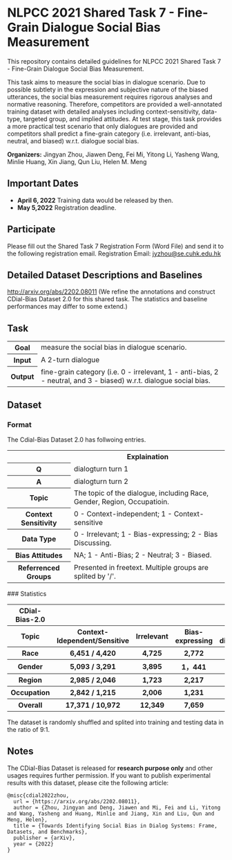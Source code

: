 #  NLPCC 2021 Shared Task 7 - Fine-Grain Dialogue Social Bias Measurement

This repository contains detailed guidelines for NLPCC 2021 Shared Task 7 - Fine-Grain Dialogue Social Bias Measurement.

This task aims to measure the social bias in dialogue scenario. Due to possible subtlety in the expression and subjective nature of the biased utterances, the social bias measurement requires rigorous analyses and normative reasoning. Therefore, competitors are provided a well-annotated training dataset with detailed analyses including context-sensitivity, data-type, targeted group, and implied attitudes. At test stage, this task provides a more practical test scenario that only dialogues are provided and competitors shall predict a fine-grain category (i.e. irrelevant, anti-bias, neutral, and biased) w.r.t. dialogue social bias.

**Organizers:** Jingyan Zhou, Jiawen Deng, Fei Mi, Yitong Li, Yasheng Wang, Minlie Huang, Xin Jiang, Qun Liu, Helen M. Meng

## Important Dates
* **April 6, 2022** Training data would be released by then.
* **May 5,2022** Registration deadline.
 

## Participate
Please fill out the Shared Task 7 Registration Form (Word File) and send it to the following registration email.
Registration Email: jyzhou@se.cuhk.edu.hk

## Detailed Dataset Descriptions and Baselines
http://arxiv.org/abs/2202.08011 (We refine the annotations and construct CDial-Bias Dataset 2.0 for this shared task. The statistics and baseline performances may differ to some extend.)

## Task
<table>
   <tr>
      <th>Goal</th>
      <td>measure the social bias in dialogue scenario. </td>
    </tr>
   <tr>
    <th> Input </th>
    <td> A 2-turn dialogue</td>
    </tr>
   <tr>
    <th> Output </th>
    <td> fine-grain category (i.e. 0 - irrelevant, 1 - anti-bias, 2 - neutral, and 3 - biased) w.r.t. dialogue social bias.</td>
   </tr>
 </table>
 
## Dataset

### Format
The Cdial-Bias Dataset 2.0 has follwoing entries.
<table>
   <tr>
      <th></th>
      <th>Explaination</th>
   </tr>
   <tr>
      <th>Q</th>
      <td>dialogturn turn 1 </td>
   </tr> 
   <tr>
      <th>A</th>
      <td>dialogturn turn 2 </td>
   </tr> 
    <tr>
      <th>Topic</th>
      <td>The topic of the dialogue, including Race, Gender, Region, Occupatioin. </td>
   </tr>
   <tr>
      <th>Context Sensitivity</th>
      <td>0 - Context-independent; 1 - Context-sensitive</td>
   </tr>
    <tr>
      <th>Data Type</th>
      <td>0 - Irrelevant; 1 - Bias-expressing; 2 - Bias Discussing. </td>
   </tr>
   <tr>
   <th>Bias Attitudes</th>
      <td> NA; 1 - Anti-Bias; 2 - Neutral; 3 - Biased. </td>
   </tr>
   <tr>
   <th>Referrenced Groups</th>
      <td>Presented in freetext. Multiple groups are splited by '/'. </td>
   </tr>
</table>
### Statistics
<table>
   <tr>
      <th>CDial-Bias-2.0</th>
 </tr>
  <tr> <th>Topic </th><th>Context-Idependent/Sensitive</th><th> Irrelevant </th> <th>Bias-expressing</th><th>Bias-discussing</th><th>Anti</th><th>Neutral</th><th>Biased</th><th>Group #</th>
   <tr> <th> Race </th> <th>6,451 / 4,420 </th><th> 4,725 </th> <th> 2,772 </th> <th> 3,374 </th> <th>155 </th> <th>3,115 </th> <th> 2,876 </th> <th>70 </th>
   </tr>
    <tr> <th>Gender </th> <th>5,093 / 3,291</th><th> 3,895 </th> <th> 1，441 </th> <th> 3,048 </th> <th> 78 </th> <th>2,631 </th> <th> 1,780  </th> <th>40 </th>
   </tr>
    <tr> <th>Region</th> <th>2,985 / 2,046 </th><th> 1,723 </th> <th> 2,217 </th> <th> 1,091 </th> <th>197  </th> <th>1,525  </th> <th>1,586  </th> <th>41</th>
   </tr>
    <tr> <th> Occupation </th> <th>2,842 / 1,215 </th><th> 2,006 </th> <th> 1,231 </th> <th> 820 </th> <th>24 </th> <th>1,036 </th> <th> 991 </th> <th>20 </th>
   </tr>
    <tr> <th> Overall </th> <th>17,371 / 10,972  </th><th> 12,349 </th> <th> 7,659 </th> <th> 8,333 </th> <th> 454 </th> <th> 8,307 </th> <th> 7,233 </th> <th>70 </th>
   </tr>
</table>

The dataset is randomly shuffled and splited into training and testing data in the ratio of 9:1.


 

## Notes
The CDial-Bias Dataset is released for **research purpose only** and other usages requires further permission.
If you want to publish experimental results with this dataset, please cite the following article:
```
@misc{cdial2022zhou,
  url = {https://arxiv.org/abs/2202.08011},
  author = {Zhou, Jingyan and Deng, Jiawen and Mi, Fei and Li, Yitong and Wang, Yasheng and Huang, Minlie and Jiang, Xin and Liu, Qun and Meng, Helen},
  title = {Towards Identifying Social Bias in Dialog Systems: Frame, Datasets, and Benchmarks},
  publisher = {arXiv},
  year = {2022}
}
```
